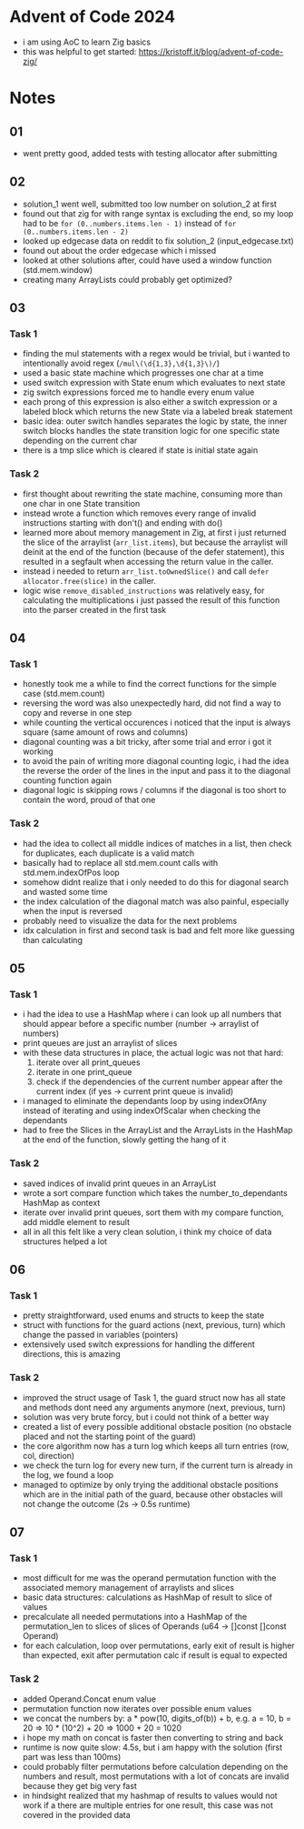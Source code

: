 # Advent of Code 2024

- i am using AoC to learn Zig basics
- this was helpful to get started: https://kristoff.it/blog/advent-of-code-zig/

# Notes

## 01
- went pretty good, added tests with testing allocator after submitting

## 02
- solution_1 went well, submitted too low number on solution_2 at first
- found out that zig for with range syntax is excluding the end,
so my loop had to be `for (0..numbers.items.len - 1)` instead of `for (0..numbers.items.len - 2)`
- looked up edgecase data on reddit to fix solution_2 (input_edgecase.txt)
- found out about the order edgecase which i missed
- looked at other solutions after, could have used a window function (std.mem.window)
- creating many ArrayLists could probably get optimized?

## 03

### Task 1
- finding the mul statements with a regex would be trivial, but i wanted to intentionally avoid regex (`/mul\(\d{1,3},\d{1,3}\)/`)
- used a basic state machine which progresses one char at a time
- used switch expression with State enum which evaluates to next state
- zig switch expressions forced me to handle every enum value
- each prong of this expression is also either a switch expression or
a labeled block which returns the new State via a labeled break statement
- basic idea: outer switch handles separates the logic by state,
the inner switch blocks handles the state transition logic for one specific state depending on the current char
- there is a tmp slice which is cleared if state is initial state again

### Task 2
- first thought about rewriting the state machine, consuming more than one char in one State transition
- instead wrote a function which removes every range of invalid instructions starting with don't() and ending with do()
- learned more about memory management in Zig, at first i just returned the slice of the arraylist (`arr_list.items`),
but because the arraylist will deinit at the end of the function (because of the defer statement),
this resulted in a segfault when accessing the return value in the caller.
- instead i needed to return `arr_list.toOwnedSlice()` and call `defer allocator.free(slice)` in the caller.
- logic wise `remove_disabled_instructions` was relatively easy, for calculating the multiplications i just
passed the result of this function into the parser created in the first task

## 04

### Task 1
- honestly took me a while to find the correct functions for the simple case (std.mem.count)
- reversing the word was also unexpectedly hard, did not find a way to copy and reverse in one step
- while counting the vertical occurences i noticed that the input is always square (same amount of rows and columns)
- diagonal counting was a bit tricky, after some trial and error i got it working
- to avoid the pain of writing more diagonal counting logic, i had the idea the reverse the order of the lines in the input
and pass it to the diagonal counting function again
- diagonal logic is skipping rows / columns if the diagonal is too short to contain the word, proud of that one

### Task 2
- had the idea to collect all middle indices of matches in a list, then check for duplicates, each duplicate is a valid match
- basically had to replace all std.mem.count calls with std.mem.indexOfPos loop
- somehow didnt realize that i only needed to do this for diagonal search and wasted some time
- the index calculation of the diagonal match was also painful, especially when the input is reversed
- probably need to visualize the data for the next problems
- idx calculation in first and second task is bad and felt more like guessing than calculating

## 05

### Task 1
- i had the idea to use a HashMap where i can look up all numbers that should appear before a specific number (number -> arraylist of numbers)
- print queues are just an arraylist of slices
- with these data structures in place, the actual logic was not that hard:
	1) iterate over all print_queues
	2) iterate in one print_queue
	3) check if the dependencies of the current number appear after the current index (if yes -> current print queue is invalid)
- i managed to eliminate the dependants loop by using indexOfAny instead of iterating and using indexOfScalar when checking the dependants
- had to free the Slices in the ArrayList and the ArrayLists in the HashMap at the end of the function, slowly getting the hang of it

### Task 2
- saved indices of invalid print queues in an ArrayList
- wrote a sort compare function which takes the number_to_dependants HashMap as context
- iterate over invalid print queues, sort them with my compare function, add middle element to result
- all in all this felt like a very clean solution, i think my choice of data structures helped a lot

## 06

### Task 1
- pretty straightforward, used enums and structs to keep the state
- struct with functions for the guard actions (next, previous, turn) which change the passed in variables (pointers)
- extensively used switch expressions for handling the different directions, this is amazing

### Task 2
- improved the struct usage of Task 1, the guard struct now has all state and methods dont need any arguments anymore (next, previous, turn)
- solution was very brute forcy, but i could not think of a better way
- created a list of every possible additional obstacle position (no obstacle placed and not the starting point of the guard)
- the core algorithm now has a turn log which keeps all turn entries (row, col, direction)
- we check the turn log for every new turn, if the current turn is already in the log, we found a loop
- managed to optimize by only trying the additional obstacle positions which are in the initial path of the guard,
because other obstacles will not change the outcome (2s -> 0.5s runtime)

## 07

### Task 1
- most difficult for me was the operand permutation function with the associated memory management of arraylists and slices
- basic data structures: calculations as HashMap of result to slice of values
- precalculate all needed permutations  into a HashMap of the permutation_len to slices of slices of Operands (u64 -> []const []const Operand)
- for each calculation, loop over permutations, early exit of result is higher than expected, exit after permutation calc if result is equal to expected

### Task 2
- added Operand.Concat enum value
- permutation function now iterates over possible enum values
- we concat the numbers by: a * pow(10, digits_of(b)) + b,
e.g. a = 10, b = 20 => 10 * (10^2) + 20 => 1000 + 20 = 1020
- i hope my math on concat is faster then converting to string and back
- runtime is now quite slow: 4.5s, but i am happy with the solution (first part was less than 100ms)
- could probably filter permutations before calculation depending on the numbers and result,
most permutations with a lot of concats are invalid because they get big very fast
- in hindsight realized that my hashmap of results to values would not work if a there are multiple entries for one result,
this case was not covered in the provided data
